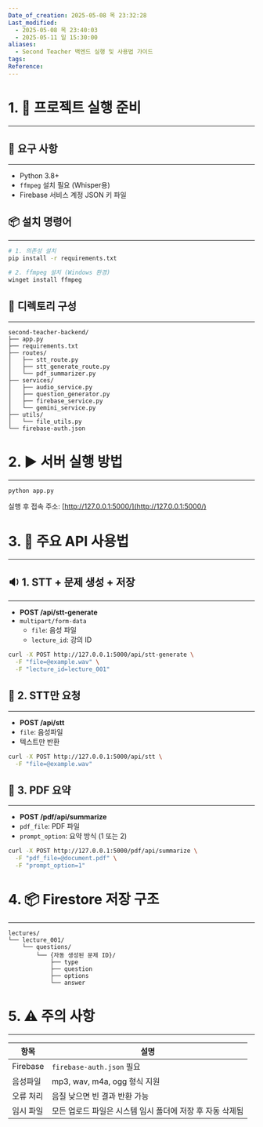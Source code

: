 ```yaml
---
Date_of_creation: 2025-05-08 목 23:32:28
Last_modified:
  - 2025-05-08 목 23:40:03
  - 2025-05-11 일 15:30:00
aliases:
  - Second Teacher 백엔드 실행 및 사용법 가이드
tags: 
Reference: 
---
```

# 1. 📁 프로젝트 실행 준비
---
## 🔧 요구 사항
---
- Python 3.8+
- `ffmpeg` 설치 필요 (Whisper용)
- Firebase 서비스 계정 JSON 키 파일

## 📦 설치 명령어
---
```bash
# 1. 의존성 설치
pip install -r requirements.txt

# 2. ffmpeg 설치 (Windows 환경)
winget install ffmpeg
```

## 📂 디렉토리 구성
---
```
second-teacher-backend/
├── app.py
├── requirements.txt
├── routes/
│   ├── stt_route.py
│   ├── stt_generate_route.py
│   └── pdf_summarizer.py
├── services/
│   ├── audio_service.py
│   ├── question_generator.py
│   ├── firebase_service.py
│   └── gemini_service.py
├── utils/
│   └── file_utils.py
└── firebase-auth.json
```

# 2. ▶️ 서버 실행 방법
---
```bash
python app.py
```

실행 후 접속 주소:
[http://127.0.0.1:5000/](http://127.0.0.1:5000/)

# 3. 🧪 주요 API 사용법
---
## 🔉 1. STT + 문제 생성 + 저장
---
- **POST /api/stt-generate**
- `multipart/form-data`
  - `file`: 음성 파일
  - `lecture_id`: 강의 ID

```bash
curl -X POST http://127.0.0.1:5000/api/stt-generate \
  -F "file=@example.wav" \
  -F "lecture_id=lecture_001"
```

## 🔁 2. STT만 요청
---
- **POST /api/stt**
- `file`: 음성파일
- 텍스트만 반환

```bash
curl -X POST http://127.0.0.1:5000/api/stt \
  -F "file=@example.wav"
```

## 📄 3. PDF 요약
---
- **POST /pdf/api/summarize**
- `pdf_file`: PDF 파일
- `prompt_option`: 요약 방식 (1 또는 2)

```bash
curl -X POST http://127.0.0.1:5000/pdf/api/summarize \
  -F "pdf_file=@document.pdf" \
  -F "prompt_option=1"
```

# 4. 📦 Firestore 저장 구조
---
```
lectures/
└── lecture_001/
    └── questions/
        └── {자동 생성된 문제 ID}/
            ├── type
            ├── question
            ├── options
            └── answer
```

# 5. ⚠️ 주의 사항
---

| 항목 | 설명 |
|------|------|
| Firebase | `firebase-auth.json` 필요 |
| 음성파일 | mp3, wav, m4a, ogg 형식 지원 |
| 오류 처리 | 음질 낮으면 빈 결과 반환 가능 |
| 임시 파일 | 모든 업로드 파일은 시스템 임시 폴더에 저장 후 자동 삭제됨 |
